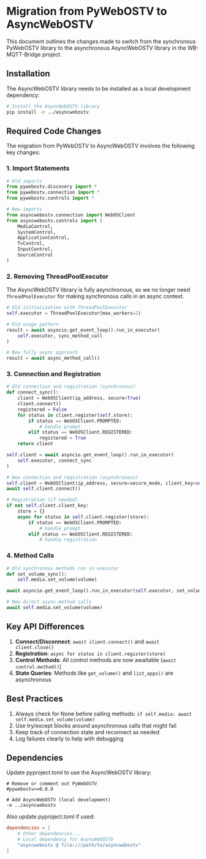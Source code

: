 # Migration from PyWebOSTV to AsyncWebOSTV

This document outlines the changes made to switch from the synchronous PyWebOSTV library to the asynchronous AsyncWebOSTV library in the WB-MQTT-Bridge project.

## Installation

The AsyncWebOSTV library needs to be installed as a local development dependency:

```bash
# Install the AsyncWebOSTV library
pip install -e ../asyncwebostv
```

## Required Code Changes

The migration from PyWebOSTV to AsyncWebOSTV involves the following key changes:

### 1. Import Statements

```python
# Old imports
from pywebostv.discovery import *
from pywebostv.connection import *
from pywebostv.controls import *

# New imports
from asyncwebostv.connection import WebOSClient
from asyncwebostv.controls import (
    MediaControl,
    SystemControl,
    ApplicationControl,
    TvControl,
    InputControl,
    SourceControl
)
```

### 2. Removing ThreadPoolExecutor

The AsyncWebOSTV library is fully asynchronous, so we no longer need `ThreadPoolExecutor` for making synchronous calls in an async context.

```python
# Old initialization with ThreadPoolExecutor
self.executor = ThreadPoolExecutor(max_workers=2)

# Old usage pattern
result = await asyncio.get_event_loop().run_in_executor(
    self.executor, sync_method_call
)

# New fully async approach
result = await async_method_call()
```

### 3. Connection and Registration

```python
# Old connection and registration (synchronous)
def connect_sync():
    client = WebOSClient(ip_address, secure=True)
    client.connect()
    registered = False
    for status in client.register(self.store):
        if status == WebOSClient.PROMPTED:
            # handle prompt
        elif status == WebOSClient.REGISTERED:
            registered = True
    return client

self.client = await asyncio.get_event_loop().run_in_executor(
    self.executor, connect_sync
)

# New connection and registration (asynchronous)
self.client = WebOSClient(ip_address, secure=secure_mode, client_key=self.client_key)
await self.client.connect()

# Registration (if needed)
if not self.client.client_key:
    store = {}
    async for status in self.client.register(store):
        if status == WebOSClient.PROMPTED:
            # handle prompt
        elif status == WebOSClient.REGISTERED:
            # handle registration
```

### 4. Method Calls

```python
# Old synchronous methods run in executor
def set_volume_sync():
    self.media.set_volume(volume)

await asyncio.get_event_loop().run_in_executor(self.executor, set_volume_sync)

# New direct async method calls
await self.media.set_volume(volume)
```

## Key API Differences

1. **Connect/Disconnect**: `await client.connect()` and `await client.close()`
2. **Registration**: `async for status in client.register(store)` 
3. **Control Methods**: All control methods are now awaitable (`await control.method()`)
4. **State Queries**: Methods like `get_volume()` and `list_apps()` are asynchronous

## Best Practices

1. Always check for None before calling methods: `if self.media: await self.media.set_volume(volume)`
2. Use try/except blocks around asynchronous calls that might fail
3. Keep track of connection state and reconnect as needed
4. Log failures clearly to help with debugging

## Dependencies

Update pyproject.toml to use the AsyncWebOSTV library:

```
# Remove or comment out PyWebOSTV
#pywebostv>=0.8.9

# Add AsyncWebOSTV (local development)
-e ../asyncwebostv
```

Also update pyproject.toml if used:

```toml
dependencies = [
    # Other dependencies...
    # Local dependency for AsyncWebOSTV
    "asyncwebostv @ file:///path/to/asyncwebostv"
]
``` 